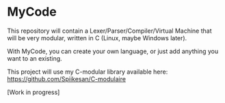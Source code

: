 # MyCode
This repository will contain a Lexer/Parser/Compiler/Virtual Machine that will be very modular, written in C (Linux, maybe Windows later).

With MyCode, you can create your own language, or just add anything you want to an existing.

This project will use my C-modular library available here: https://github.com/Spiikesan/C-modulaire

[Work in progress]